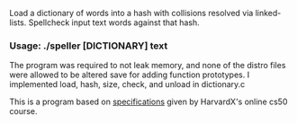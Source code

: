 Load a dictionary of words into a hash with collisions resolved via linked-lists.
Spellcheck input text words against that hash.

### Usage: ./speller [DICTIONARY] text ###

The program was required to not leak memory, and none of the distro files were allowed to be altered save for adding function prototypes.  I implemented load, hash, size, check, and unload in dictionary.c

This is a program based on [specifications](https://cs50.harvard.edu/x/2020/psets/5/speller/ "Substitution Cipher") given by HarvardX's online cs50 course.

